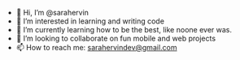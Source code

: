 - 👋 Hi, I’m @sarahervin
- 👀 I’m interested in learning and writing code
- 🌱 I’m currently learning how to be the best, like noone ever was. 
- 💞️ I’m looking to collaborate on fun mobile and web projects
- 📫 How to reach me: sarahervindev@gmail.com

<!---
sarahervin/sarahervin is a ✨ special ✨ repository because its `README.md` (this file) appears on your GitHub profile.
You can click the Preview link to take a look at your changes.
--->

